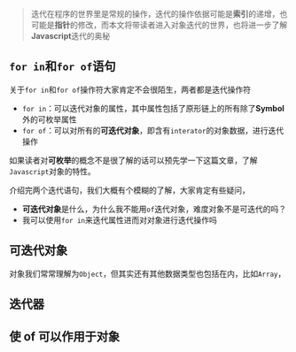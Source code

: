 > 迭代在程序的世界里是常规的操作，迭代的操作依据可能是**索引**的递增，也可能是**指针**的修改，而本文将带读者进入对象迭代的世界，也将进一步了解**Javascript**迭代的奥秘

## `for in`和`for of`语句

关于`for in`和`for of`操作符大家肯定不会很陌生，两者都是迭代操作符

- `for in`：可以迭代对象的属性，其中属性包括了原形链上的所有除了**Symbol**外的可枚举属性
- `for of`：可以对所有的**可迭代对象**，即含有`interator`的对象数据，进行迭代操作

如果读者对**可枚举**的概念不是很了解的话可以预先学一下这篇文章，了解`Javascript`对象的特性。

介绍完两个迭代语句，我们大概有个模糊的了解，大家肯定有些疑问，

- **可迭代对象**是什么，为什么我不能用`of`迭代对象，难度对象不是可迭代的吗？
- 我可以使用`for in`来迭代属性进而对对象进行迭代操作吗

## 可迭代对象

对象我们常常理解为`Object`，但其实还有其他数据类型也包括在内，比如`Array`，

## 迭代器



## 使 of 可以作用于对象



